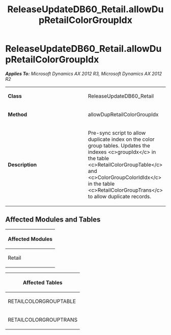 ﻿---
title: ReleaseUpdateDB60_Retail.allowDupRetailColorGroupIdx
TOCTitle: ReleaseUpdateDB60_Retail.allowDupRetailColorGroupIdx
ms:assetid: 02e26124-fb8a-3940-4415-660d713da792
ms:mtpsurl: https://msdn.microsoft.com/en-us/library/JJ684655(v=AX.60)
ms:contentKeyID: 49706352
ms.date: 05/18/2015
mtps_version: v=AX.60
---

# ReleaseUpdateDB60\_Retail.allowDupRetailColorGroupIdx 


_**Applies To:** Microsoft Dynamics AX 2012 R3, Microsoft Dynamics AX 2012 R2_

<table>
<colgroup>
<col style="width: 50%" />
<col style="width: 50%" />
</colgroup>
<tbody>
<tr class="odd">
<td><p><strong>Class</strong></p></td>
<td><p>ReleaseUpdateDB60_Retail</p></td>
</tr>
<tr class="even">
<td><p><strong>Method</strong></p></td>
<td><p>allowDupRetailColorGroupIdx</p></td>
</tr>
<tr class="odd">
<td><p><strong>Description</strong></p></td>
<td><p>Pre-sync script to allow duplicate index on the color group tables. Updates the indexes &lt;c&gt;groupIdx&lt;/c&gt; in the table &lt;c&gt;RetailColorGroupTable&lt;/c&gt; and &lt;c&gt;ColorGroupColorIdIdx&lt;/c&gt; in the table &lt;c&gt;RetailColorGroupTrans&lt;/c&gt; to allow duplicate records.</p></td>
</tr>
</tbody>
</table>


## Affected Modules and Tables

<table>
<colgroup>
<col style="width: 100%" />
</colgroup>
<thead>
<tr class="header">
<th><p>Affected Modules</p></th>
</tr>
</thead>
<tbody>
<tr class="odd">
<td><p>Retail</p></td>
</tr>
</tbody>
</table>


<table>
<colgroup>
<col style="width: 100%" />
</colgroup>
<thead>
<tr class="header">
<th><p>Affected Tables</p></th>
</tr>
</thead>
<tbody>
<tr class="odd">
<td><p>RETAILCOLORGROUPTABLE</p></td>
</tr>
<tr class="even">
<td><p>RETAILCOLORGROUPTRANS</p></td>
</tr>
</tbody>
</table>

  


